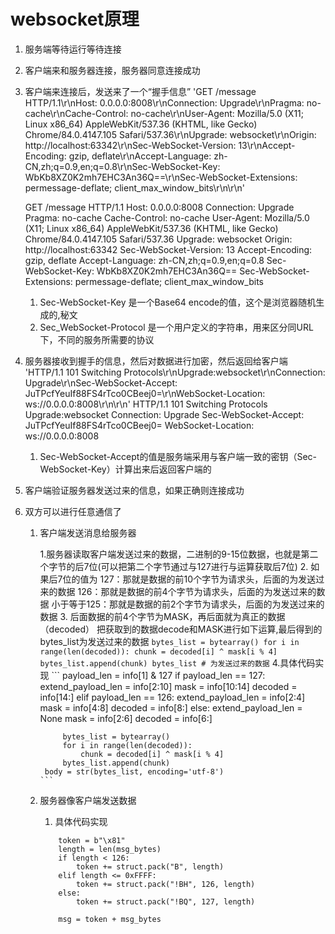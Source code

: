# websocket原理
1. 服务端等待运行等待连接
2. 客户端来和服务器连接，服务器同意连接成功
3. 客户端来连接后，发送来了一个“握手信息”
    'GET /message HTTP/1.1\r\nHost: 0.0.0.0:8008\r\nConnection: Upgrade\r\nPragma: no-cache\r\nCache-Control: no-cache\r\nUser-Agent: Mozilla/5.0 (X11; Linux x86_64) AppleWebKit/537.36 (KHTML, like Gecko) Chrome/84.0.4147.105 Safari/537.36\r\nUpgrade: websocket\r\nOrigin: http://localhost:63342\r\nSec-WebSocket-Version: 13\r\nAccept-Encoding: gzip, deflate\r\nAccept-Language: zh-CN,zh;q=0.9,en;q=0.8\r\nSec-WebSocket-Key: WbKb8XZ0K2mh7EHC3An36Q==\r\nSec-WebSocket-Extensions: permessage-deflate; client_max_window_bits\r\n\r\n'
    
    GET /message HTTP/1.1
    Host: 0.0.0.0:8008
    Connection: Upgrade
    Pragma: no-cache
    Cache-Control: no-cache
    User-Agent: Mozilla/5.0 (X11; Linux x86_64) AppleWebKit/537.36 (KHTML, like Gecko) Chrome/84.0.4147.105 Safari/537.36
    Upgrade: websocket
    Origin: http://localhost:63342
    Sec-WebSocket-Version: 13
    Accept-Encoding: gzip, deflate
    Accept-Language: zh-CN,zh;q=0.9,en;q=0.8
    Sec-WebSocket-Key: WbKb8XZ0K2mh7EHC3An36Q==
    Sec-WebSocket-Extensions: permessage-deflate; client_max_window_bits
    
    1. Sec-WebSocket-Key 是一个Base64 encode的值，这个是浏览器随机生成的,秘文
    2. Sec_WebSocket-Protocol 是一个用户定义的字符串，用来区分同URL下，不同的服务所需要的协议
4. 服务器接收到握手的信息，然后对数据进行加密，然后返回给客户端
    'HTTP/1.1 101 Switching Protocols\r\nUpgrade:websocket\r\nConnection: Upgrade\r\nSec-WebSocket-Accept: JuTPcfYeuIf88FS4rTco0CBeej0=\r\nWebSocket-Location: ws://0.0.0.0:8008\r\n\r\n'
    HTTP/1.1 101 Switching Protocols
    Upgrade:websocket
    Connection: Upgrade
    Sec-WebSocket-Accept: JuTPcfYeuIf88FS4rTco0CBeej0=
    WebSocket-Location: ws://0.0.0.0:8008
    1. Sec-WebSocket-Accept的值是服务端采用与客户端一致的密钥（Sec-WebSocket-Key）计算出来后返回客户端的
5. 客户端验证服务器发送过来的信息，如果正确则连接成功
    
6. 双方可以进行任意通信了
    1. 客户端发送消息给服务器

        1.服务器读取客户端发送过来的数据，二进制的9-15位数据，也就是第二个字节的后7位(可以把第二个字节通过与127进行与运算获取后7位)
        2. 如果后7位的值为
            127：那就是数据的前10个字节为请求头，后面的为发送过来的数据
            126：那就是数据的前4个字节为请求头，后面的为发送过来的数据
            小于等于125：那就是数据的前2个字节为请求头，后面的为发送过来的数据
        3. 后面数据的前4个字节为MASK，再后面就为真正的数据（decoded）
            把获取到的数据decode和MASK进行如下运算,最后得到的bytes_list为发送过来的数据
            ```
             bytes_list = bytearray()
            for i in range(len(decoded)):
                chunk = decoded[i] ^ mask[i % 4]
                bytes_list.append(chunk)
            bytes_list # 为发送过来的数据
           ```
        4.具体代码实现
            ```
                payload_len = info[1] & 127
                if payload_len == 127:
                    extend_payload_len = info[2:10]
                    mask = info[10:14]
                    decoded = info[14:]
                elif payload_len == 126:
                    extend_payload_len = info[2:4]
                    mask = info[4:8]
                    decoded = info[8:]
                else:
                    extend_payload_len = None
                    mask = info[2:6]
                    decoded = info[6:]
            
                bytes_list = bytearray()
                for i in range(len(decoded)):
                    chunk = decoded[i] ^ mask[i % 4]
                bytes_list.append(chunk)
            body = str(bytes_list, encoding='utf-8')
           ```
    2. 服务器像客户端发送数据
        1. 具体代码实现
        ```
            token = b"\x81"
            length = len(msg_bytes)
            if length < 126:
                token += struct.pack("B", length)
            elif length <= 0xFFFF:
                token += struct.pack("!BH", 126, length)
            else:
                token += struct.pack("!BQ", 127, length)
        
            msg = token + msg_bytes
        ```